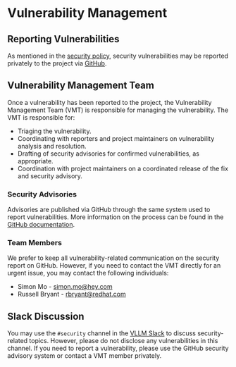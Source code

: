 # Vulnerability Management

## Reporting Vulnerabilities

As mentioned in the [security
policy](https://github.com/vllm-project/vllm/tree/main/SECURITY.md), security
vulnerabilities may be reported privately to the project via
[GitHub](https://github.com/vllm-project/vllm/security/advisories/new).

## Vulnerability Management Team

Once a vulnerability has been reported to the project, the Vulnerability
Management Team (VMT) is responsible for managing the vulnerability. The VMT is
responsible for:

- Triaging the vulnerability.
- Coordinating with reporters and project maintainers on vulnerability analysis
  and resolution.
- Drafting of security advisories for confirmed vulnerabilities, as appropriate.
- Coordination with project maintainers on a coordinated release of the fix and
  security advisory.

### Security Advisories

Advisories are published via GitHub through the same system used to report
vulnerabilities. More information on the process can be found in the [GitHub
documentation](https://docs.github.com/en/code-security/security-advisories/working-with-repository-security-advisories/about-repository-security-advisories).

### Team Members

We prefer to keep all vulnerability-related communication on the security report
on GitHub. However, if you need to contact the VMT directly for an urgent issue,
you may contact the following individuals:

- Simon Mo - <simon.mo@hey.com>
- Russell Bryant - <rbryant@redhat.com>

## Slack Discussion

You may use the `#security` channel in the [VLLM Slack](https://slack.vllm.ai)
to discuss security-related topics. However, please do not disclose any
vulnerabilities in this channel. If you need to report a vulnerability, please
use the GitHub security advisory system or contact a VMT member privately.
